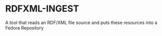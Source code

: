 RDFXML-INGEST
===================================

A tool that reads an RDF/XML file source and puts these resources into a Fedora Repository

